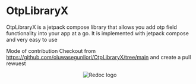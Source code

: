 # OtpLibraryX

OtpLibraryX is a jetpack compose library that allows you add otp field functionality into your app at a go.
It is implemented with jetpack compose and very easy to use


Mode of contribution
Checkout from https://github.com/oluwasegunilori/OtpLibraryX/tree/main and create a pull rewuest


<div align="center">
  <img alt="Redoc logo" src="https://drive.google.com/uc?export=download&id=1K_3vsi01VnSnDnUCKJJhZBMpPXd2JNxa"/>

 </div>
